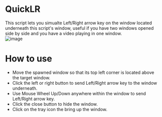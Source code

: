 # QuickLR

This script lets you simualte Left/Right arrow key on the window located underneath this script's window, useful if you have two windows opened side by side and you have a video playing in one window.<br>
![image](https://user-images.githubusercontent.com/51830149/147577470-31dfe38e-201d-4a15-9d76-048a25ad2252.png)


# How to use

-  Move the spawned window so that its top left corner is located above the target window.
-  Click the left or right button to send Left/Right arrow key to the window underneath.
-  Use Mouse Wheel Up/Down anywhere within the window to send Left/Right arrow key.
-  Click the close button to hide the window.
-  Click on the tray icon the bring up the window.
